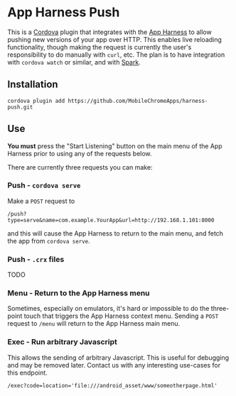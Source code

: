 # App Harness Push

This is a [Cordova](http://cordova.io) plugin that integrates with the [App Harness](https://git-wip-us.apache.org/repos/asf/cordova-app-harness.git) to allow pushing new versions of your app over HTTP. This enables live reloading functionality, though making the request is currently the user's responsibility to do manually with `curl`, etc. The plan is to have integration with `cordova watch` or similar, and with [Spark](https://github.com/dart-lang/spark).

## Installation

    cordova plugin add https://github.com/MobileChromeApps/harness-push.git

## Use

**You must** press the "Start Listening" button on the main menu of the App Harness prior to using any of the requests below.

There are currently three requests you can make:

### Push - `cordova serve`

Make a `POST` request to

    /push?type=serve&name=com.example.YourApp&url=http://192.168.1.101:8000

and this will cause the App Harness to return to the main menu, and fetch the app from `cordova serve`.

### Push - `.crx` files

TODO

### Menu - Return to the App Harness menu

Sometimes, especially on emulators, it's hard or impossible to do the three-point touch that triggers the App Harness context menu. Sending a `POST` request to `/menu` will return to the App Harness main menu.

### Exec - Run arbitrary Javascript

This allows the sending of arbitrary Javascript. This is useful for debugging and may be removed later. Contact us with any interesting use-cases for this endpoint.

    /exec?code=location='file:///android_asset/www/someotherpage.html'

